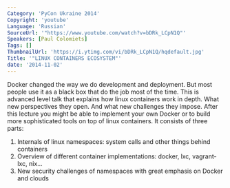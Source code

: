 ```yaml
---
Category: 'PyCon Ukraine 2014'
Copyright: 'youtube'
Language: 'Russian'
SourceUrl: '"https://www.youtube.com/watch?v=bDRk_LCpN1Q"'
Speakers: [Paul Colomiets]
Tags: []
ThumbnailUrl: 'https://i.ytimg.com/vi/bDRk_LCpN1Q/hqdefault.jpg'
Title: '"LINUX CONTAINERS ECOSYSTEM"'
date: '2014-11-02'
---
```

Docker changed the way we do development and deployment. But most people use it as a black box that do the job most of the time. This is advanced level talk that explains how linux containers work in depth. What new perspectives they open. And what new challenges they impose. After this lecture you might be able to implement your own Docker or to build more sophisticated tools on top of linux containers.
It consists of three parts:


  1. Internals of linux namespaces: system calls and other things behind containers
  2. Overview of different container implementations: docker, lxc, vagrant-lxc, nix...
  3. New security challenges of namespaces with great emphasis on Docker and clouds 